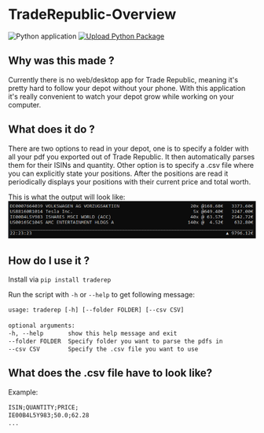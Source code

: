 # TradeRepublic-Overview

![Python application](https://github.com/Giebisch/TradeRepublic-Overview/workflows/Python%20application/badge.svg)
[![Upload Python Package](https://github.com/Giebisch/TradeRepublic-Overview/actions/workflows/python-publish.yml/badge.svg)](https://github.com/Giebisch/TradeRepublic-Overview/actions/workflows/python-publish.yml)

## Why was this made ?

Currently there is no web/desktop app for Trade Republic, meaning it's pretty hard to follow your depot without your phone. With this application
it's really convenient to watch your depot grow while working on your computer.

## What does it do ?

There are two options to read in your depot, one is to specify a folder with all your pdf you exported out of Trade Republic. It then automatically
parses them for their ISINs and quantity. Other option is to specify a .csv file where you can explicitly state your positions. After the positions are read
it periodically displays your positions with their current price and total worth.

This is what the output will look like:
![Example](doc/example_output.png)

## How do I use it ?
Install via `pip install traderep`

Run the script with `-h` or `--help` to get following message:

    usage: traderep [-h] [--folder FOLDER] [--csv CSV]

    optional arguments:
    -h, --help       show this help message and exit
    --folder FOLDER  Specify folder you want to parse the pdfs in
    --csv CSV        Specify the .csv file you want to use

## What does the .csv file have to look like?

Example:

    ISIN;QUANTITY;PRICE;
    IE00B4L5Y983;50.0;62.28
    ...
